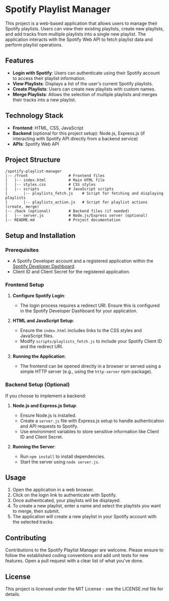# Spotify Playlist Manager

This project is a web-based application that allows users to manage their Spotify playlists. Users can view their existing playlists, create new playlists, and add tracks from multiple playlists into a single new playlist. The application interacts with the Spotify Web API to fetch playlist data and perform playlist operations.

## Features

- **Login with Spotify**: Users can authenticate using their Spotify account to access their playlist information.
- **View Playlists**: Displays a list of the user's current Spotify playlists.
- **Create Playlists**: Users can create new playlists with custom names.
- **Merge Playlists**: Allows the selection of multiple playlists and merges their tracks into a new playlist.

## Technology Stack

- **Frontend**: HTML, CSS, JavaScript
- **Backend** (optional for this project setup): Node.js, Express.js (if interacting with Spotify API directly from a backend service)
- **APIs**: Spotify Web API

## Project Structure

```
/spotify-playlist-manager
|-- /front                  # Frontend files
|   |-- index.html          # Main HTML file
|   |-- styles.css          # CSS styles
|   |-- scripts             # JavaScript scripts
|       |-- playlists_fetch.js    # Script for fetching and displaying playlists
|       |-- playlists_action.js   # Script for playlist actions (create, merge)
|-- /back (optional)        # Backend files (if needed)
|   |-- server.js           # Node.js/Express server (optional)
|-- README.md               # Project documentation
```

## Setup and Installation

### Prerequisites

- A Spotify Developer account and a registered application within the [Spotify Developer Dashboard](https://developer.spotify.com/dashboard/).
- Client ID and Client Secret for the registered application.

### Frontend Setup

1. **Configure Spotify Login**:
   - The login process requires a redirect URI. Ensure this is configured in the Spotify Developer Dashboard for your application.

2. **HTML and JavaScript Setup**:
   - Ensure the `index.html` includes links to the CSS styles and JavaScript files.
   - Modify `scripts/playlists_fetch.js` to include your Spotify Client ID and the redirect URI.

3. **Running the Application**:
   - The frontend can be opened directly in a browser or served using a simple HTTP server (e.g., using the `http-server` npm package).

### Backend Setup (Optional)

If you choose to implement a backend:

1. **Node.js and Express.js Setup**:
   - Ensure Node.js is installed.
   - Create a `server.js` file with Express.js setup to handle authentication and API requests to Spotify.
   - Use environment variables to store sensitive information like Client ID and Client Secret.

2. **Running the Server**:
   - Run `npm install` to install dependencies.
   - Start the server using `node server.js`.

## Usage

1. Open the application in a web browser.
2. Click on the login link to authenticate with Spotify.
3. Once authenticated, your playlists will be displayed.
4. To create a new playlist, enter a name and select the playlists you want to merge, then submit.
5. The application will create a new playlist in your Spotify account with the selected tracks.

## Contributing

Contributions to the Spotify Playlist Manager are welcome. Please ensure to follow the established coding conventions and add unit tests for new features. Open a pull request with a clear list of what you've done.

## License

This project is licensed under the MIT License - see the LICENSE.md file for details.

